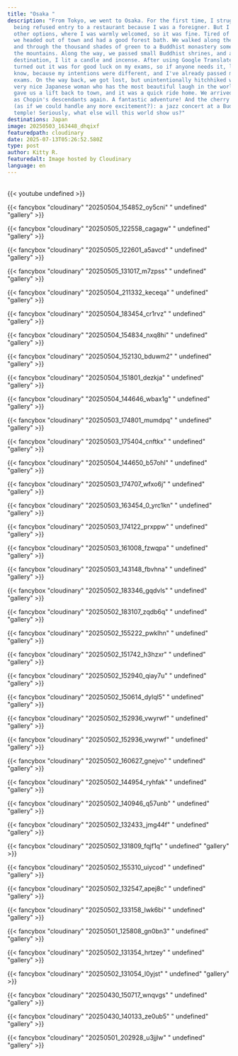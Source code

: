 ```yaml
---
title: "Osaka "
description: "From Tokyo, we went to Osaka. For the first time, I struggled with
  being refused entry to a restaurant because I was a foreigner. But I found
  other options, where I was warmly welcomed, so it was fine. Tired of the city,
  we headed out of town and had a good forest bath. We walked along the river
  and through the thousand shades of green to a Buddhist monastery somewhere in
  the mountains. Along the way, we passed small Buddhist shrines, and at our
  destination, I lit a candle and incense. After using Google Translate, it
  turned out it was for good luck on my exams, so if anyone needs it, let me
  know, because my intentions were different, and I've already passed my final
  exams. On the way back, we got lost, but unintentionally hitchhiked with a
  very nice Japanese woman who has the most beautiful laugh in the world! She
  gave us a lift back to town, and it was a quick ride home. We arrived proudly
  as Chopin's descendants again. A fantastic adventure! And the cherry on top
  (as if we could handle any more excitement?): a jazz concert at a Buddhist
  temple! Seriously, what else will this world show us?"
destinations: Japan
image: 20250503_163448_dhqixf
featuredpath: cloudinary
date: 2025-07-13T05:26:52.580Z
type: post
author: Kitty R.
featuredalt: Image hosted by Cloudinary
language: en
---
```

<br>{{< youtube undefined >}}</br>

{{< fancybox "cloudinary" "20250504_154852_oy5cni" " undefined" "gallery" >}}

{{< fancybox "cloudinary" "20250505_122558_cagagw" " undefined" "gallery" >}}

{{< fancybox "cloudinary" "20250505_122601_a5avcd" " undefined" "gallery" >}}

{{< fancybox "cloudinary" "20250505_131017_m7zpss" " undefined" "gallery" >}}

{{< fancybox "cloudinary" "20250504_211332_keceqa" " undefined" "gallery" >}}

{{< fancybox "cloudinary" "20250504_183454_cr1rvz" " undefined" "gallery" >}}

{{< fancybox "cloudinary" "20250504_154834_nxq8hi" " undefined" "gallery" >}}

{{< fancybox "cloudinary" "20250504_152130_bduwm2" " undefined" "gallery" >}}

{{< fancybox "cloudinary" "20250504_151801_dezkja" " undefined" "gallery" >}}

{{< fancybox "cloudinary" "20250504_144646_wbax1g" " undefined" "gallery" >}}

{{< fancybox "cloudinary" "20250503_174801_mumdpq" " undefined" "gallery" >}}

{{< fancybox "cloudinary" "20250503_175404_cnftkx" " undefined" "gallery" >}}

{{< fancybox "cloudinary" "20250504_144650_b57ohl" " undefined" "gallery" >}}

{{< fancybox "cloudinary" "20250503_174707_wfxo6j" " undefined" "gallery" >}}

{{< fancybox "cloudinary" "20250503_163454_0_yrc1kn" " undefined" "gallery" >}}

{{< fancybox "cloudinary" "20250503_174122_prxppw" " undefined" "gallery" >}}

{{< fancybox "cloudinary" "20250503_161008_fzwqpa" " undefined" "gallery" >}}

{{< fancybox "cloudinary" "20250503_143148_fbvhna" " undefined" "gallery" >}}

{{< fancybox "cloudinary" "20250502_183346_gqdvls" " undefined" "gallery" >}}

{{< fancybox "cloudinary" "20250502_183107_zqdb6q" " undefined" "gallery" >}}

{{< fancybox "cloudinary" "20250502_155222_pwklhn" " undefined" "gallery" >}}

{{< fancybox "cloudinary" "20250502_151742_h3hzxr" " undefined" "gallery" >}}

{{< fancybox "cloudinary" "20250502_152940_qiay7u" " undefined" "gallery" >}}

{{< fancybox "cloudinary" "20250502_150614_dylql5" " undefined" "gallery" >}}

{{< fancybox "cloudinary" "20250502_152936_vwyrwf" " undefined" "gallery" >}}

{{< fancybox "cloudinary" "20250502_152936_vwyrwf" " undefined" "gallery" >}}

{{< fancybox "cloudinary" "20250502_160627_gnejvo" " undefined" "gallery" >}}

{{< fancybox "cloudinary" "20250502_144954_ryhfak" " undefined" "gallery" >}}

{{< fancybox "cloudinary" "20250502_140946_q57unb" " undefined" "gallery" >}}

{{< fancybox "cloudinary" "20250502_132433_jmg44f" " undefined" "gallery" >}}

{{< fancybox "cloudinary" "20250502_131809_fqjf1q" " undefined" "gallery" >}}

{{< fancybox "cloudinary" "20250502_155310_uiycod" " undefined" "gallery" >}}

{{< fancybox "cloudinary" "20250502_132547_apej8c" " undefined" "gallery" >}}

{{< fancybox "cloudinary" "20250502_133158_lwk6bi" " undefined" "gallery" >}}

{{< fancybox "cloudinary" "20250501_125808_gn0bn3" " undefined" "gallery" >}}

{{< fancybox "cloudinary" "20250502_131354_hrtzey" " undefined" "gallery" >}}

{{< fancybox "cloudinary" "20250502_131054_l0yjst" " undefined" "gallery" >}}

{{< fancybox "cloudinary" "20250430_150717_wnqvgs" " undefined" "gallery" >}}

{{< fancybox "cloudinary" "20250430_140133_ze0ub5" " undefined" "gallery" >}}

{{< fancybox "cloudinary" "20250501_202928_u3jjlw" " undefined" "gallery" >}}